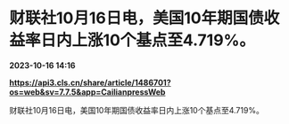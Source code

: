 # 财联社10月16日电，美国10年期国债收益率日内上涨10个基点至4.719%。

**2023-10-16 14:16**

**https://api3.cls.cn/share/article/1486701?os=web&sv=7.7.5&app=CailianpressWeb**

财联社10月16日电，美国10年期国债收益率日内上涨10个基点至4.719%。